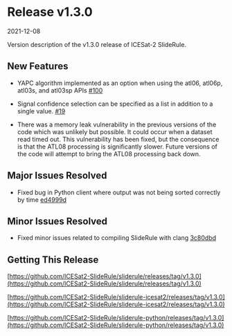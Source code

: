 # Release v1.3.0

2021-12-08

Version description of the v1.3.0 release of ICESat-2 SlideRule.

## New Features

* YAPC algorithm implemented as an option when using the atl06, atl06p, atl03s, and atl03sp APIs [#100](https://github.com/ICESat2-SlideRule/sliderule/issues/100)

* Signal confidence selection can be specified as a list in addition to a single value. [#19](https://github.com/ICESat2-SlideRule/sliderule/issues/19)

* There was a memory leak vulnerability in the previous versions of the code which was unlikely but possible.  It could occur when a dataset read timed out.  This vulnerability has been fixed, but the consequence is that the ATL08 processing is significantly slower.  Future versions of the code will attempt to bring the ATL08 processing back down.

## Major Issues Resolved

* Fixed bug in Python client where output was not being sorted correctly by time [ed4999d](https://github.com/ICESat2-SlideRule/sliderule-python/commit/ed4999dda4501cff1772ae7178e84a72e4249fb4)

## Minor Issues Resolved

* Fixed minor issues related to compiling SlideRule with clang [3c80dbd](https://github.com/ICESat2-SlideRule/sliderule-python/commit/3c80dbd5068608094a2b5ad8af0245b2f39e3e87)

## Getting This Release

[https://github.com/ICESat2-SlideRule/sliderule/releases/tag/v1.3.0](https://github.com/ICESat2-SlideRule/sliderule/releases/tag/v1.3.0)

[https://github.com/ICESat2-SlideRule/sliderule-icesat2/releases/tag/v1.3.0](https://github.com/ICESat2-SlideRule/sliderule-icesat2/releases/tag/v1.3.0)

[https://github.com/ICESat2-SlideRule/sliderule-python/releases/tag/v1.3.0](https://github.com/ICESat2-SlideRule/sliderule-python/releases/tag/v1.3.0)

